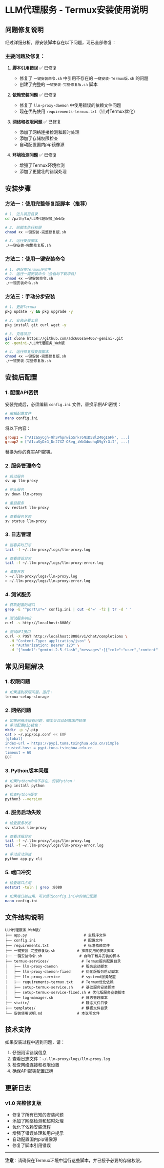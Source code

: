 # LLM代理服务 - Termux安装使用说明

## 问题修复说明

经过详细分析，原安装脚本存在以下问题，现已全部修复：

### 主要问题及修复：

1. **脚本引用错误** ✅ 已修复
   - 修复了 `一键安装命令.sh` 中引用不存在的 `一键安装-Termux版.sh` 的问题
   - 创建了完整的 `一键安装-完整修复版.sh` 脚本

2. **依赖安装问题** ✅ 已修复
   - 修复了 `llm-proxy-daemon` 中使用错误的依赖文件问题
   - 现在优先使用 `requirements-termux.txt`（针对Termux优化）

3. **网络和权限问题** ✅ 已修复
   - 添加了网络连接检测和超时处理
   - 添加了存储权限检查
   - 自动配置国内pip镜像源

4. **环境检测问题** ✅ 已修复
   - 增强了Termux环境检测
   - 添加了更健壮的错误处理

## 安装步骤

### 方法一：使用完整修复版脚本（推荐）

```bash
# 1. 进入项目目录
cd /path/to/LLM代理服务_Web版

# 2. 给脚本执行权限
chmod +x 一键安装-完整修复版.sh

# 3. 运行安装脚本
./一键安装-完整修复版.sh
```

### 方法二：使用一键安装命令

```bash
# 1. 确保在Termux环境中
# 2. 运行一键安装命令（会自动下载项目）
chmod +x 一键安装命令.sh
./一键安装命令.sh
```

### 方法三：手动分步安装

```bash
# 1. 更新Termux
pkg update -y && pkg upgrade -y

# 2. 安装必要工具
pkg install git curl wget -y

# 3. 克隆项目
git clone https://github.com/adc666sav466/-gemini-.git
cd -gemini-/LLM代理服务_Web版

# 4. 运行修复版安装脚本
chmod +x 一键安装-完整修复版.sh
./一键安装-完整修复版.sh
```

## 安装后配置

### 1. 配置API密钥

安装完成后，必须编辑 `config.ini` 文件，替换示例API密钥：

```bash
# 编辑配置文件
nano config.ini
```

将以下内容：
```ini
group1 = ["AIzaSyCgh-9h5PhprwiGSrk7oNxD5Bl240gI6Fk", ...]
group2 = ["AIzaSyDxG_Dn27XZ-OSeg_iWbGduohqD9gYrGiI", ...]
```

替换为你的真实API密钥。

### 2. 服务管理命令

```bash
# 启动服务
sv up llm-proxy

# 停止服务
sv down llm-proxy

# 重启服务
sv restart llm-proxy

# 查看服务状态
sv status llm-proxy
```

### 3. 日志管理

```bash
# 查看实时日志
tail -f ~/.llm-proxy/logs/llm-proxy.log

# 查看错误日志
tail -f ~/.llm-proxy/logs/llm-proxy-error.log

# 清理日志
> ~/.llm-proxy/logs/llm-proxy.log
> ~/.llm-proxy/logs/llm-proxy-error.log
```

### 4. 测试服务

```bash
# 获取配置的端口
grep -E "^port\s*=" config.ini | cut -d'=' -f2 | tr -d ' '

# 测试服务响应
curl -s http://localhost:8080/

# 测试API接口
curl -X POST http://localhost:8080/v1/chat/completions \
  -H "Content-Type: application/json" \
  -H "Authorization: Bearer 123" \
  -d '{"model":"gemini-2.5-flash","messages":[{"role":"user","content":"你好"}]}'
```

## 常见问题解决

### 1. 权限问题

```bash
# 如果遇到权限问题，运行：
termux-setup-storage
```

### 2. 网络问题

```bash
# 如果网络连接有问题，脚本会自动配置国内镜像
# 手动配置pip镜像：
mkdir -p ~/.pip
cat > ~/.pip/pip.conf << EOF
[global]
index-url = https://pypi.tuna.tsinghua.edu.cn/simple
trusted-host = pypi.tuna.tsinghua.edu.cn
timeout = 60
EOF
```

### 3. Python版本问题

```bash
# 如果Python命令不存在，安装Python：
pkg install python

# 检查Python版本
python3 --version
```

### 4. 服务启动失败

```bash
# 检查服务状态
sv status llm-proxy

# 查看详细日志
tail -f ~/.llm-proxy/logs/llm-proxy.log
tail -f ~/.llm-proxy/logs/llm-proxy-error.log

# 手动启动测试
python app.py cli
```

### 5. 端口冲突

```bash
# 检查端口占用
netstat -tuln | grep :8080

# 如果端口被占用，可以修改config.ini中的端口配置
nano config.ini
```

## 文件结构说明

```
LLM代理服务_Web版/
├── app.py                          # 主程序文件
├── config.ini                      # 配置文件
├── requirements.txt                # 标准依赖文件
├── 一键安装-完整修复版.sh          # 推荐使用的安装脚本
├── 一键安装命令.sh                 # 自动下载并安装的脚本
├── termux-services/               # Termux服务配置目录
│   ├── llm-proxy-daemon           # 服务启动脚本
│   ├── llm-proxy-daemon-fixed     # 优化版服务启动脚本
│   ├── llm-proxy.service          # systemd服务配置
│   ├── requirements-termux.txt    # Termux优化依赖
│   ├── setup-termux-service.sh    # 基础服务安装脚本
│   ├── setup-termux-service-fixed.sh # 优化版服务安装脚本
│   └── log-manager.sh             # 日志管理脚本
├── static/                        # 静态文件目录
├── templates/                     # 模板文件目录
└── 安装使用说明.md                # 本说明文件
```

## 技术支持

如果安装过程中遇到问题，请：

1. 仔细阅读错误信息
2. 查看日志文件：`~/.llm-proxy/logs/llm-proxy.log`
3. 检查网络连接和权限设置
4. 确保API密钥配置正确

## 更新日志

### v1.0 完整修复版
- 修复了所有已知的安装问题
- 添加了网络检测和超时处理
- 优化了依赖安装流程
- 增强了错误处理和用户提示
- 自动配置国内pip镜像源
- 修复了脚本引用错误

---

**注意**：请确保在Termux环境中运行这些脚本，并已授予必要的存储权限。